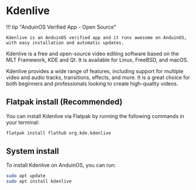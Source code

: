 # Kdenlive

!!! tip "AnduinOS Verified App - Open Source"

    Kdenlive is an AnduinOS verified app and it runs awesome on AnduinOS, with easy installation and automatic updates.

Kdenlive is a free and open-source video editing software based on the MLT Framework, KDE and Qt. It is available for Linux, FreeBSD, and macOS.

Kdenlive provides a wide range of features, including support for multiple video and audio tracks, transitions, effects, and more. It is a great choice for both beginners and professionals looking to create high-quality videos.

## Flatpak install (Recommended)

You can install Kdenlive via Flatpak by running the following commands in your terminal:

```bash
flatpak install flathub org.kde.kdenlive
```

## System install

To install Kdenlive on AnduinOS, you can run:

```bash
sudo apt update
sudo apt install kdenlive
```
